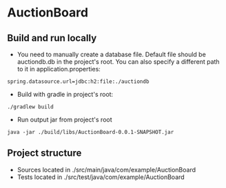 # AuctionBoard

## Build and run locally
- You need to manually create a database file. Default file should be auctiondb.db in the project's root. You can also specify a different path to it in application.properties:
```
spring.datasource.url=jdbc:h2:file:./auctiondb 
```
- Build with gradle in project's root:
```
./gradlew build
```
- Run output jar from project's root
```
java -jar ./build/libs/AuctionBoard-0.0.1-SNAPSHOT.jar
```

## Project structure
- Sources located in ./src/main/java/com/example/AuctionBoard
- Tests located in ./src/test/java/com/example/AuctionBoard
